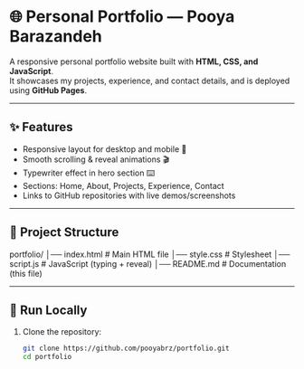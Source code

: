# 🌐 Personal Portfolio — Pooya Barazandeh

A responsive personal portfolio website built with **HTML, CSS, and JavaScript**.  
It showcases my projects, experience, and contact details, and is deployed using **GitHub Pages**.

---

## ✨ Features
- Responsive layout for desktop and mobile 📱  
- Smooth scrolling & reveal animations 🎬  
- Typewriter effect in hero section ⌨️  
- Sections: Home, About, Projects, Experience, Contact  
- Links to GitHub repositories with live demos/screenshots  

---

## 📂 Project Structure
portfolio/
│── index.html # Main HTML file
│── style.css # Stylesheet
│── script.js # JavaScript (typing + reveal)
│── README.md # Documentation (this file)


---

## 🚀 Run Locally
1. Clone the repository:
   ```bash
   git clone https://github.com/pooyabrz/portfolio.git
   cd portfolio
```